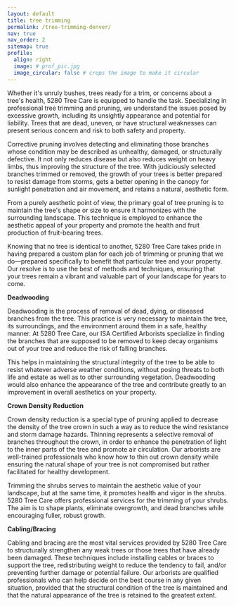 ```yaml
---
layout: default
title: tree trimming
permalink: /tree-trimming-denver/
nav: true
nav_order: 2
sitemap: true
profile:
  align: right
  image: # prof_pic.jpg
  image_circular: false # crops the image to make it circular
---
```


<div> <p>Whether it's unruly bushes, trees ready for a trim, or concerns about a tree's health, 5280 Tree Care is equipped to handle the task. Specializing in professional tree trimming and pruning, we understand the issues posed by excessive growth, including its unsightly appearance and potential for liability. Trees that are dead, uneven, or have structural weaknesses can present serious concern and risk to both safety and property.</p> <p>Corrective pruning involves detecting and eliminating those branches whose condition may be described as unhealthy, damaged, or structurally defective. It not only reduces disease but also reduces weight on heavy limbs, thus improving the structure of the tree. With judiciously selected branches trimmed or removed, the growth of your trees is better prepared to resist damage from storms, gets a better opening in the canopy for sunlight penetration and air movement, and retains a natural, aesthetic form.</p> <p>From a purely aesthetic point of view, the primary goal of tree pruning is to maintain the tree's shape or size to ensure it harmonizes with the surrounding landscape. This technique is employed to enhance the aesthetic appeal of your property and promote the health and fruit production of fruit-bearing trees.</p> <p>Knowing that no tree is identical to another, 5280 Tree Care takes pride in having prepared a custom plan for each job of trimming or pruning that we do—prepared specifically to benefit that particular tree and your property. Our resolve is to use the best of methods and techniques, ensuring that your trees remain a vibrant and valuable part of your landscape for years to come.</p> <p><strong>Deadwooding</strong></p> <p>Deadwooding is the process of removal of dead, dying, or diseased branches from the tree. This practice is very necessary to maintain the tree, its surroundings, and the environment around them in a safe, healthy manner. At 5280 Tree Care, our ISA Certified Arborists specialize in finding the branches that are supposed to be removed to keep decay organisms out of your tree and reduce the risk of falling branches.</p> <p>This helps in maintaining the structural integrity of the tree to be able to resist whatever adverse weather conditions, without posing threats to both life and estate as well as to other surrounding vegetation. Deadwooding would also enhance the appearance of the tree and contribute greatly to an improvement in overall aesthetics on your property.</p> <p><strong>Crown Density Reduction</strong></p> <p>Crown density reduction is a special type of pruning applied to decrease the density of the tree crown in such a way as to reduce the wind resistance and storm damage hazards. Thinning represents a selective removal of branches throughout the crown, in order to enhance the penetration of light to the inner parts of the tree and promote air circulation. Our arborists are well-trained professionals who know how to thin out crown density while ensuring the natural shape of your tree is not compromised but rather facilitated for healthy development.</p> <p>Trimming the shrubs serves to maintain the aesthetic value of your landscape, but at the same time, it promotes health and vigor in the shrubs. 5280 Tree Care offers professional services for the trimming of your shrubs. The aim is to shape plants, eliminate overgrowth, and dead branches while encouraging fuller, robust growth.</p> <p><strong>Cabling/Bracing</strong></p> <p>Cabling and bracing are the most vital services provided by 5280 Tree Care to structurally strengthen any weak trees or those trees that have already been damaged. These techniques include installing cables or braces to support the tree, redistributing weight to reduce the tendency to fail, and/or preventing further damage or potential failure. Our arborists are qualified professionals who can help decide on the best course in any given situation, provided that the structural condition of the tree is maintained and that the natural appearance of the tree is retained to the greatest extent.</p> </div>